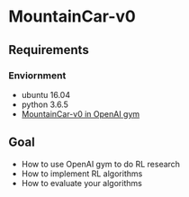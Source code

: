 # MountainCar-v0

## Requirements

### Enviornment
- ubuntu 16.04
- python 3.6.5
- [MountainCar-v0 in OpenAI gym](https://gym.openai.com/envs/MountainCar-v0/)

## Goal
- How to use OpenAI gym to do RL research
- How to implement RL algorithms
- How to evaluate your algorithms